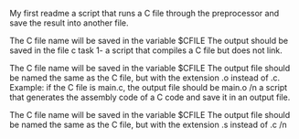My first readme
a script that runs a C file through the preprocessor and save the result into another file.

The C file name will be saved in the variable $CFILE
The output should be saved in the file c
task 1- a script that compiles a C file but does not link.

The C file name will be saved in the variable $CFILE
The output file should be named the same as the C file, but with the extension .o instead of .c.
Example: if the C file is main.c, the output file should be main.o /n
a script that generates the assembly code of a C code and save it in an output file.

The C file name will be saved in the variable $CFILE
The output file should be named the same as the C file, but with the extension .s instead of .c /n 

